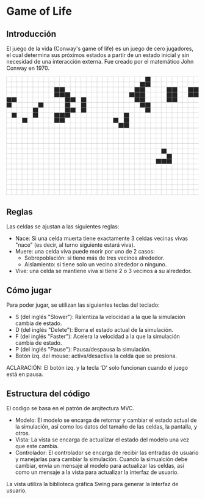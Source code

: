 # Game of Life
## Introducción
El juego de la vida (Conway's game of life) es un juego de cero jugadores, el cual determina sus próximos estados a partir de un estado inicial y sin necesidad de una interacción externa. Fue creado por el matemático John Conway en 1970.

![MostrarGif](GOF2gif.gif)


## Reglas
Las celdas se ajustan a las siguientes reglas:
- Nace: Si una celda muerta tiene exactamente 3 celdas vecinas vivas "nace" (es decir, al turno siguiente estará viva).
- Muere: una celda viva puede morir por uno de 2 casos:
  - Sobrepoblación: si tiene más de tres vecinos alrededor.
  - Aislamiento: si tiene solo un vecino alrededor o ninguno.
- Vive: una celda se mantiene viva si tiene 2 o 3 vecinos a su alrededor.
  
## Cómo jugar
Para poder jugar, se utilizan las siguientes teclas del teclado:
- S (del inglés "Slower"): Ralentiza la velocidad a la que la simulación cambia de estado.
- D (del inglés "Delete"): Borra el estado actual de la simulación.
- F (del inglés "Faster"): Acelera la velocidad a la que la simulación cambia de estado.
- P (del inglés "Pause"): Pausa/despausa la simulación.
- Botón izq. del mouse: activa/desactiva la celda que se presiona.
  
ACLARACIÓN: El botón izq. y la tecla 'D' solo funcionan cuando el juego está en pausa.

## Estructura del código
El codigo se basa en el patrón de arqitectura MVC. 
- Modelo: El modelo se encarga de retornar y cambiar el estado actual de la simulación, así como los datos del tamaño de las celdas, la pantalla, y otros.
- Vista: La vista se encarga de actualizar el estado del modelo una vez que este cambia.
- Controlador: El controlador se encarga de recibir las entradas de usuario y manejarlas para cambiar la simulación. Cuando la simualción debe cambiar, envía un mensaje al modelo para actualizar las celdas, así como un mensaje a la vista para actualizar la interfaz de usuario.

La vista utiliza la biblioteca gráfica Swing para generar la interfaz de usuario.
